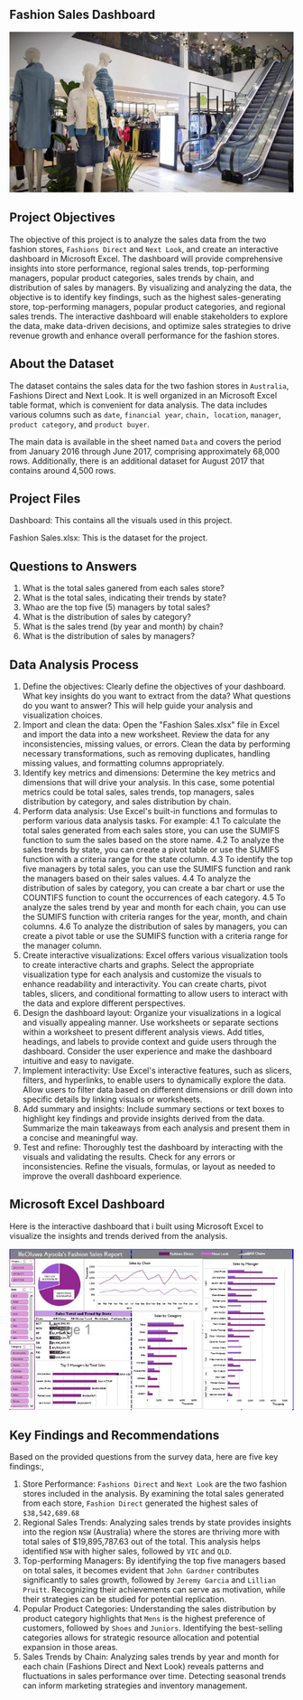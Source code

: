## **Fashion Sales Dashboard**

![](Image.jpg)

## **Project Objectives**
The objective of this project is to analyze the sales data from the two fashion stores, `Fashions Direct` and `Next Look`, and create an interactive dashboard in Microsoft Excel. The dashboard will provide comprehensive insights into store performance, regional sales trends, top-performing managers, popular product categories, sales trends by chain, and distribution of sales by managers. By visualizing and analyzing the data, the objective is to identify key findings, such as the highest sales-generating store, top-performing managers, popular product categories, and regional sales trends. The interactive dashboard will enable stakeholders to explore the data, make data-driven decisions, and optimize sales strategies to drive revenue growth and enhance overall performance for the fashion stores.

## **About the Dataset**
The dataset contains the sales data for the two fashion stores in `Australia`, Fashions Direct and Next Look. It is well organized in an Microsoft Excel table format, which is convenient for data analysis. The data includes various columns such as `date`, `financial year`, `chain, location`, `manager`, `product category`, and `product buyer`.

The main data is available in the sheet named `Data` and covers the period from January 2016 through June 2017, comprising approximately 68,000 rows. Additionally, there is an additional dataset for August 2017 that contains around 4,500 rows.

## **Project Files**
Dashboard: This contains all the visuals used in this project.

Fashion Sales.xlsx: This is the dataset for the project.

## **Questions to Answers**

1. What is the total sales ganered from each sales store?
2. What is the total sales, indicating their trends by state?
3. Whao are the top five (5) managers by total sales?
4. What is the distribution of sales by category?
5. What is the sales trend (by year and month) by chain?
6. What is the distribution of sales by managers?


## **Data Analysis Process**

1. Define the objectives: Clearly define the objectives of your dashboard. What key insights do you want to extract from the data? What questions do you want to answer? This will help guide your analysis and visualization choices.
2. Import and clean the data: Open the "Fashion Sales.xlsx" file in Excel and import the data into a new worksheet. Review the data for any inconsistencies, missing values, or errors. Clean the data by performing necessary transformations, such as removing duplicates, handling missing values, and formatting columns appropriately.
3. Identify key metrics and dimensions: Determine the key metrics and dimensions that will drive your analysis. In this case, some potential metrics could be total sales, sales trends, top managers, sales distribution by category, and sales distribution by chain.
4. Perform data analysis: Use Excel's built-in functions and formulas to perform various data analysis tasks. For example:
  4.1 To calculate the total sales generated from each sales store, you can use the SUMIFS function to sum the sales based on the store name.
  4.2 To analyze the sales trends by state, you can create a pivot table or use the SUMIFS function with a criteria range for the state column.
  4.3 To identify the top five managers by total sales, you can use the SUMIFS function and rank the managers based on their sales values.
  4.4 To analyze the distribution of sales by category, you can create a bar chart or use the COUNTIFS function to count the occurrences of each category.
  4.5 To analyze the sales trend by year and month for each chain, you can use the SUMIFS function with criteria ranges for the year, month, and chain columns.
  4.6 To analyze the distribution of sales by managers, you can create a pivot table or use the SUMIFS function with a criteria range for the manager column.
5. Create interactive visualizations: Excel offers various visualization tools to create interactive charts and graphs. Select the appropriate visualization type for each analysis and customize the visuals to enhance readability and interactivity. You can create charts, pivot tables, slicers, and conditional formatting to allow users to interact with the data and explore different perspectives.
6. Design the dashboard layout: Organize your visualizations in a logical and visually appealing manner. Use worksheets or separate sections within a worksheet to present different analysis views. Add titles, headings, and labels to provide context and guide users through the dashboard. Consider the user experience and make the dashboard intuitive and easy to navigate.
7. Implement interactivity: Use Excel's interactive features, such as slicers, filters, and hyperlinks, to enable users to dynamically explore the data. Allow users to filter data based on different dimensions or drill down into specific details by linking visuals or worksheets.
8. Add summary and insights: Include summary sections or text boxes to highlight key findings and provide insights derived from the data. Summarize the main takeaways from each analysis and present them in a concise and meaningful way.
9. Test and refine: Thoroughly test the dashboard by interacting with the visuals and validating the results. Check for any errors or inconsistencies. Refine the visuals, formulas, or layout as needed to improve the overall dashboard experience.

## **Microsoft Excel Dashboard**
Here is the interactive dashboard that i built using Microsoft Excel to visualize the insights and trends derived from the analysis.

![Dashboard](Dashboard.JPG)

## **Key Findings and Recommendations**

Based on the provided questions from the survey data, here are five key findings:,
1. Store Performance: `Fashions Direct` and `Next Look` are the two fashion stores included in the analysis. By examining the total sales generated from each store, `Fashion Direct` generated the highest sales of `$38,542,689.68`
2. Regional Sales Trends: Analyzing sales trends by state provides insights into the region `NSW` (Australia) where the stores are thriving more with total sales of $19,895,787.63 out of the total. This analysis helps identified `NSW` with higher sales, followed by `VIC` and `QLD`.
3. Top-performing Managers: By identifying the top five managers based on total sales, it becomes evident that `John Gardner` contributes significantly to sales growth, followed by `Jeremy Garcia` and `Lillian Pruitt`. Recognizing their achievements can serve as motivation, while their strategies can be studied for potential replication.
4. Popular Product Categories: Understanding the sales distribution by product category highlights that `Mens` is the highest preference of customers, followed by `Shoes` and `Juniors`. Identifying the best-selling categories allows for strategic resource allocation and potential expansion in those areas.
5. Sales Trends by Chain: Analyzing sales trends by year and month for each chain (Fashions Direct and Next Look) reveals patterns and fluctuations in sales performance over time. Detecting seasonal trends can inform marketing strategies and inventory management.

